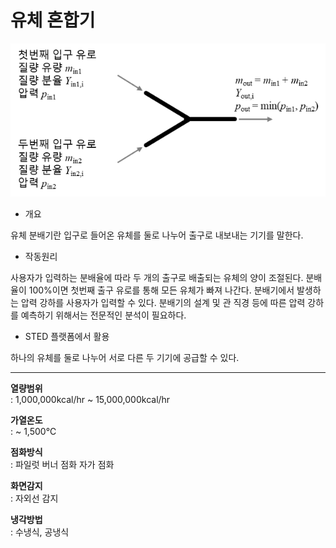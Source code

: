 # 유체 혼합기

![유체 혼합기](./fmix-01.png)

- 개요

유체 분배기란 입구로 들어온 유체를 둘로 나누어 출구로 내보내는 기기를 말한다.

- 작동원리

사용자가 입력하는 분배율에 따라 두 개의 출구로 배출되는 유체의 양이 조절된다. 분배율이 100%이면 첫번째 출구 유로를 통해 모든 유체가 빠져 나간다. 분배기에서 발생하는 압력 강하를 사용자가 입력할 수 있다. 분배기의 설계 및 관 직경 등에 따른 압력 강하를 예측하기 위해서는 전문적인 분석이 필요하다.

- STED 플랫폼에서 활용

하나의 유체를 둘로 나누어 서로 다른 두 기기에 공급할 수 있다.

---

**열량범위**  
: 1,000,000kcal/hr ~ 15,000,000kcal/hr

**가열온도**  
: ~ 1,500℃

**점화방식**  
: 파일럿 버너 점화 자가 점화

**화면감지**  
: 자외선 감지

**냉각방법**  
: 수냉식, 공냉식
